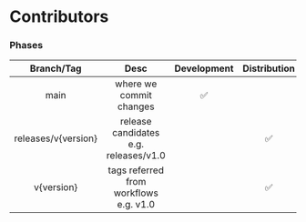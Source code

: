 # Contributors

### Phases

|     Branch/Tag      |                  Desc                  | Development | Distribution |
| :-----------------: | :------------------------------------: | :---------: | :----------: |
|        main         |        where we commit changes         |     ✅      |              |
| releases/v{version} | release candidates e.g. releases/v1.0  |             |      ✅      |
|     v{version}      | tags referred from workflows e.g. v1.0 |             |      ✅      |
